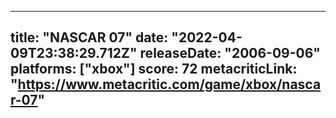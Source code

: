 
---
title: "NASCAR 07"
date: "2022-04-09T23:38:29.712Z"
releaseDate: "2006-09-06"
platforms: ["xbox"]
score: 72
metacriticLink: "https://www.metacritic.com/game/xbox/nascar-07"
---
